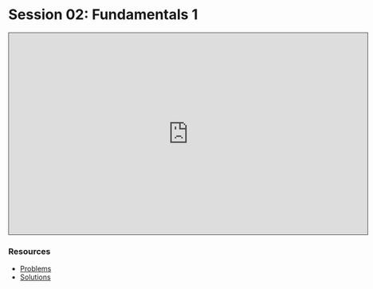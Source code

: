 # Session 02: Fundamentals 1

<iframe src="https://adaacademy.hosted.panopto.com/Panopto/Pages/Embed.aspx?id=52c07da8-9985-4ad9-81f1-ae5c01670eb1&autoplay=false&offerviewer=true&showtitle=true&showbrand=true&captions=true&interactivity=all" height="405" width="720" style="border: 1px solid #464646;" allowfullscreen allow="autoplay"></iframe>

### Resources

* [Problems](https://docs.google.com/presentation/d/1ywyiPHATOSpEkvucO_mIr8YqMv7aqMFJmj5V3XGsMbM/edit?usp=sharing)
* [Solutions](https://docs.google.com/presentation/d/1MNgNURrMa6ifxj8ggpWSzUUnhbiDjkJr8dZBm4jpP7c/edit?usp=sharing)
